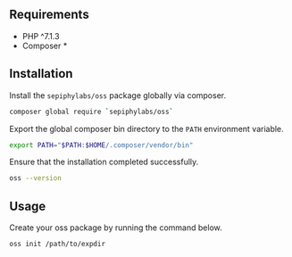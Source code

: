 ## Requirements

- PHP ^7.1.3
- Composer *

## Installation

Install the `sepiphylabs/oss` package globally via composer.

```bash
composer global require `sepiphylabs/oss`
```

Export the global composer bin directory to the `PATH` environment variable.

```bash
export PATH="$PATH:$HOME/.composer/vendor/bin"
```

Ensure that the installation completed successfully.

```bash
oss --version
```

## Usage

Create your oss package by running the command below.

```bash
oss init /path/to/expdir
```
